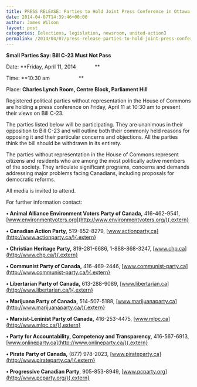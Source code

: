 ```yaml
---
title: PRESS RELEASE: Parties to Hold Joint Press Conference in Ottawa in Opposition to C-23
date: 2014-04-07T14:39:46+00:00
author: James Wilson
layout: post
categories: [elections, legislation, newsroom, united-action]
permalink: /2014/04/07/press-release-parties-to-hold-joint-press-conference-in-ottawa-in-opposition-to-c-23/
---
```

**Small Parties Say: Bill C-23 Must Not Pass**

Date: **Friday, April 11, 2014             **

Time: **10:30 am                    **

Place: **Charles Lynch Room, Centre Block, Parliament Hill**

Registered political parties without representation in the House of Commons are holding a press conference on Friday, April 11 at 10:30 am to present their views on Bill C-23.

The parties listed below will be participating. They are unanimous in their opposition to Bill C-23 and will outline both their commonly held reasons for opposing it and their particular concerns and objections. All the parties think the bill should be withdrawn in its entirety.

The parties without representation in the House of Commons represent citizens and residents who are among the most politically active members of the society. They articulate significant programs, concerns and demands addressing major problems facing Canadians, including proposals for democratic reforms.

All media is invited to attend.

For further information contact:

**• Animal Alliance Environment Voters Party of Canada,** 416-462-9541, [www.environmentvoters.org](http://www.environmentvoters.org/){.extern}

**• Canadian Action Party,** 519-852-8279, [www.actionparty.ca](http://www.actionparty.ca/){.extern}

**• Christian Heritage Party,** 819-281-6686, 1-888-868-3247, [www.chp.ca](http://www.chp.ca/){.extern}

**• Communist Party of Canada,** 416-469-2446, [www.communist-party.ca](http://www.communist-party.ca/){.extern}

**• Libertarian Party of Canada,** 613-288-9089, [www.libertarian.ca](http://www.libertarian.ca/){.extern}

**• Marijuana Party of Canada,** 514-507-5188, [www.marijuanaparty.ca](http://www.marijuanaparty.ca/){.extern}

**• Marxist-Leninist Party of Canada,** 416-253-4475, [www.mlpc.ca](http://www.mlpc.ca/){.extern}

**• Party for Accountability, Competency and Transparency,** 416-567-6913, [www.onlineparty.ca](http://www.onlineparty.ca/){.extern}

**• Pirate Party of Canada,** (877) 978-2023, [www.pirateparty.ca](http://www.pirateparty.ca/){.extern}

**• Progressive Canadian Party**, 905-853-8949, [www.pcparty.org](http://www.pcparty.org/){.extern}